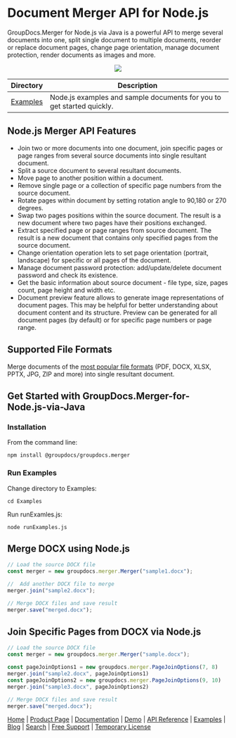 # Document Merger API for Node.js

GroupDocs.Merger for Node.js via Java is a powerful API to merge several documents into one, split single document to multiple documents, reorder or replace document pages, change page orientation, manage document protection, render documents as images and more.

<p align="center">
  <a title="Download GitHub examples of GroupDocs.Merger for Node.js via Java source code" href="https://github.com/groupdocs-merger/GroupDocs.Merger-for-Java/archive/master.zip"> 
    <img src="https://raw.github.com/AsposeExamples/java-examples-dashboard/master/images/downloadZip-Button-Large.png" />
  </a>
</p>

Directory | Description
--------- | -----------
[Examples](https://github.com/groupdocs-merger/GroupDocs.Merger-for-Node.js-via-Java/tree/master/Examples)  | Node.js examples and sample documents for you to get started quickly.


## Node.js Merger API Features 
- Join two or more documents into one document, join specific pages or page ranges from several source documents into single resultant document.
- Split a source document to several resultant documents.
- Move page to another position within a document.
- Remove single page or a collection of specific page numbers from the source document.
- Rotate pages within document by setting rotation angle to 90,180 or 270 degrees.
- Swap two pages positions within the source document. The result is a new document where two pages have their positions exchanged.
- Extract specified page or page ranges from source document. The result is a new document that contains only specified pages from the source document.
- Change orientation operation lets to set page orientation (portrait, landscape) for specific or all pages of the document.
- Manage document password protection: add/update/delete document password and check its existence.
- Get the basic information about source document - file type, size, pages count, page height and width etc.
- Document preview feature allows to generate image representations of document pages. This may be helpful for better understanding about document content and its structure. Preview can be generated for all document pages (by default) or for specific page numbers or page range.

## Supported File Formats
Merge documents of the [most popular file formats](https://docs.groupdocs.com/merger/nodejs-java/supported-document-formats/) (PDF, DOCX, XLSX, PPTX, JPG, ZIP and more) into single resultant document.

## Get Started with GroupDocs.Merger-for-Node.js-via-Java
### Installation

From the command line:

	npm install @groupdocs/groupdocs.merger

### Run Examples

Change directory to Examples:

	cd Examples

Run runExamles.js:

	node runExamples.js


## Merge DOCX using Node.js

```js
// Load the source DOCX file
const merger = new groupdocs.merger.Merger("sample1.docx");

//  Add another DOCX file to merge
merger.join("sample2.docx");

// Merge DOCX files and save result
merger.save("merged.docx");
```

## Join Specific Pages from DOCX via Node.js

```js
// Load the source DOCX file
const merger = new groupdocs.merger.Merger("sample.docx");

const pageJoinOptions1 = new groupdocs.merger.PageJoinOptions(7, 8)
merger.join("sample2.docx", pageJoinOptions1)
const pageJoinOptions2 = new groupdocs.merger.PageJoinOptions(9, 10)
merger.join("sample3.docx", pageJoinOptions2)

// Merge DOCX files and save result
merger.save("merged.docx");
```

[Home](https://www.groupdocs.com/) | [Product Page](https://products.groupdocs.com/merger/java) | [Documentation](https://docs.groupdocs.com/merger/java/) | [Demo](https://products.groupdocs.app/merger/family) | [API Reference](https://apireference.groupdocs.com/java/merger) | [Examples](https://github.com/groupdocs-merger/GroupDocs.Merger-for-Java/tree/master/Examples) | [Blog](https://blog.groupdocs.com/category/merger/) | [Search](https://search.groupdocs.com/) | [Free Support](https://forum.groupdocs.com/c/merger) | [Temporary License](https://purchase.groupdocs.com/temporary-license)
